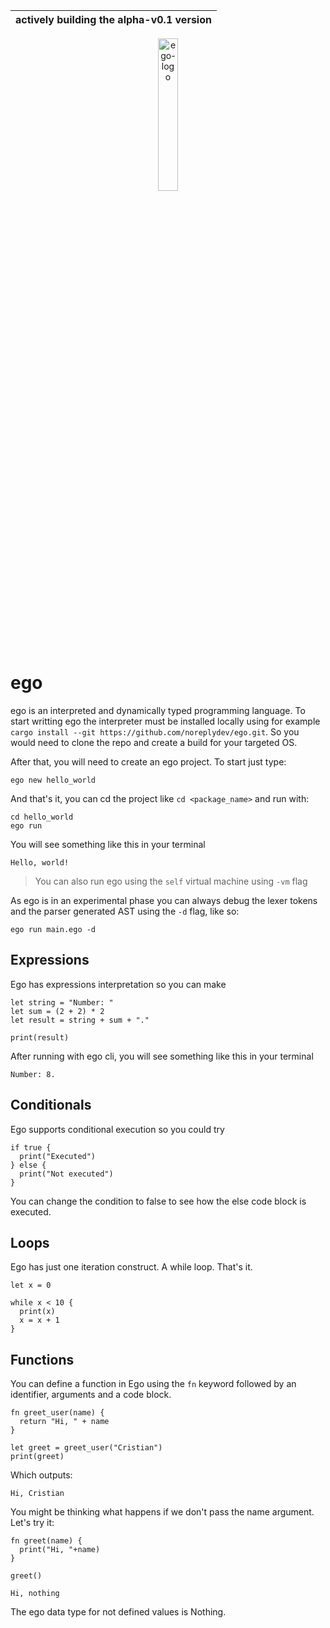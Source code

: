 | actively building the alpha-v0.1 version  |
|---|


<p align="center">
  <img src="https://github.com/noreplydev/ego/assets/99766455/bc73b659-27d3-49ec-9951-eca6bd1f26e8" alt="ego-logo" width="25%">
</p>

# ego
ego is an interpreted and dynamically typed programming language. To start writting ego the interpreter must be installed locally using for example `cargo install --git https://github.com/noreplydev/ego.git`. So you would need to clone the repo and create a build for your targeted OS. 

After that, you will need to create an ego project. To start just type: 

```ego
ego new hello_world
```

And that's it, you can cd the project like `cd <package_name>` and run with: 
```ego
cd hello_world
ego run
```

You will see something like this in your terminal
```
Hello, world!
```

> You can also run ego using the `self` virtual machine using `-vm` flag

As ego is in an experimental phase you can always debug the lexer tokens and the parser generated AST using the `-d` flag, like so: 
```ego
ego run main.ego -d
```

## Expressions
Ego has expressions interpretation so you can make 

```ego
let string = "Number: "
let sum = (2 + 2) * 2
let result = string + sum + "."

print(result)
```

After running with ego cli, you will see something like this in your terminal
```
Number: 8.
```

## Conditionals
Ego supports conditional execution so you could try

```ego
if true {
  print("Executed")
} else {
  print("Not executed")
}
```

You can change the condition to false to see how the else code block is executed.

## Loops
Ego has just one iteration construct. A while loop. That's it.

```ego
let x = 0

while x < 10 {
  print(x)
  x = x + 1
}
```

## Functions 
You can define a function in Ego using the `fn` keyword followed by an identifier, arguments and a code block. 

```
fn greet_user(name) {
  return "Hi, " + name 
}

let greet = greet_user("Cristian")
print(greet)
```

Which outputs: 

```
Hi, Cristian
```

You might be thinking what happens if we don't pass the name argument. Let's try it: 

```
fn greet(name) {
  print("Hi, "+name)
}

greet()
```

```
Hi, nothing
```

The ego data type for not defined values is Nothing. 
